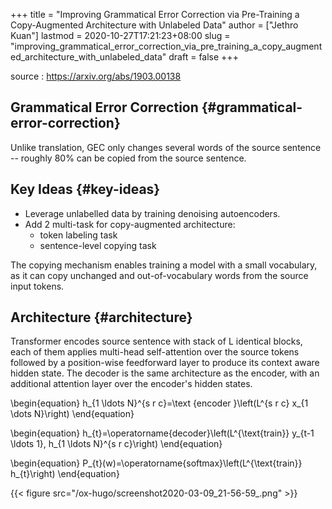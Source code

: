 +++
title = "Improving Grammatical Error Correction via Pre-Training a Copy-Augmented Architecture with Unlabeled Data"
author = ["Jethro Kuan"]
lastmod = 2020-10-27T17:21:23+08:00
slug = "improving_grammatical_error_correction_via_pre_training_a_copy_augmented_architecture_with_unlabeled_data"
draft = false
+++

source
: <https://arxiv.org/abs/1903.00138>


## Grammatical Error Correction {#grammatical-error-correction}

Unlike translation, GEC only changes several words of the source sentence -- roughly 80% can be copied from the source sentence.


## Key Ideas {#key-ideas}

-   Leverage unlabelled data by training denoising autoencoders.
-   Add 2 multi-task for copy-augmented architecture:
    -   token labeling task
    -   sentence-level copying task

The copying mechanism enables training a model with a small vocabulary, as it can copy unchanged and out-of-vocabulary words from the source input tokens.


## Architecture {#architecture}

Transformer encodes source sentence with stack of L identical blocks, each of them applies multi-head self-attention over the source tokens followed by a position-wise feedforward layer to produce its context aware hidden state. The decoder is the same architecture as the encoder, with an additional attention layer over the encoder's hidden states.

\begin{equation}
  h\_{1 \ldots N}^{s r c}=\text {encoder }\left(L^{s r c} x\_{1 \dots N}\right)
\end{equation}

\begin{equation}
  h\_{t}=\operatorname{decoder}\left(L^{\text{train}} y\_{t-1 \ldots 1}, h\_{1 \ldots N}^{s r c}\right)
\end{equation}

\begin{equation}
  P\_{t}(w)=\operatorname{softmax}\left(L^{\text{train}} h\_{t}\right)
\end{equation}

{{< figure src="/ox-hugo/screenshot2020-03-09_21-56-59_.png" >}}
